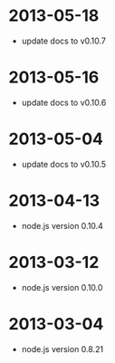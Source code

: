 2013-05-18
==================

 * update docs to  v0.10.7

2013-05-16
==================

 * update docs to  v0.10.6

2013-05-04
==================

 * update docs to  v0.10.5

2013-04-13
==================

 * node.js version 0.10.4

2013-03-12
==================

 * node.js version 0.10.0

2013-03-04
==================

 * node.js version 0.8.21